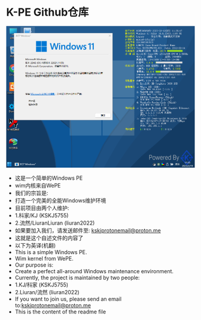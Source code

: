 # K-PE Github仓库
![Alt text](/pe.png?raw=true "最新发行版v2.2.6版本截图")
* 这是一个简单的Windows PE
* wim内核来自WePE
* 我们的宗旨是:
* 打造一个完美的全能Windows维护环境
* 目前项目由两个人维护:
* 1.科家/KJ (KSKJ5755)
* 2.流然/LiuranLiuran (liuran2022)
* 如果要加入我们，请发送邮件至: kskjprotonemail@proton.me
* 这就是这个自述文件的内容了
* 以下为英译(机翻)
* This is a simple Windows PE.
* Wim kernel from WePE.
* Our purpose is:
* Create a perfect all-around Windows maintenance environment.
* Currently, the project is maintained by two people:
* 1.KJ/科家 (KSKJ5755)
* 2.Liuran/流然 (liuran2022)
* If you want to join us, please send an email to:kskjprotonemail@proton.me
* This is the content of the readme file
